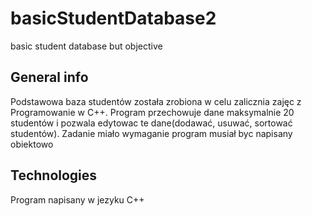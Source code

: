 # basicStudentDatabase2
basic student database but objective

## General info
Podstawowa baza studentów została zrobiona w celu zalicznia zajęc z Programowanie w C++.
Program przechowuje dane maksymalnie 20 studentów i pozwala edytowac te dane(dodawać, usuwać, sortować studentów).
Zadanie miało wymaganie program musiał byc napisany obiektowo

## Technologies
Program napisany w jezyku C++

